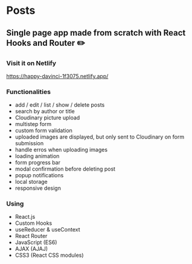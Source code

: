 # Posts

## Single page app made from scratch with React Hooks and Router :pencil2:

### Visit it on Netlify

https://happy-davinci-1f3075.netlify.app/

### Functionalities
* add / edit / list / show / delete posts
* search by author or title
* Cloudinary picture upload
* multistep form
* custom form validation
* uploaded images are displayed, but only sent to Cloudinary on form submission
* handle erros when uploading images
* loading animation
* form progress bar
* modal confirmation before deleting post
* popup notifications
* local storage
* responsive design

### Using
* React.js
* Custom Hooks
* useReducer & useContext
* React Router
* JavaScript (ES6)
* AJAX (AJAJ)
* CSS3 (React CSS modules)